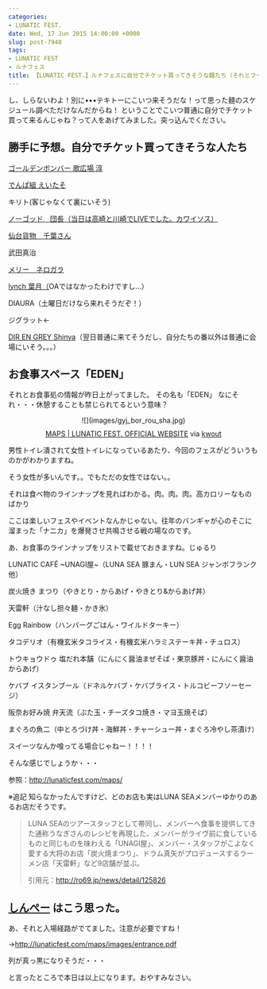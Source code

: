 ```yaml
---
categories:
- LUNATIC FEST.
date: Wed, 17 Jun 2015 14:00:00 +0000
slug: post-7948
tags:
- LUNATIC FEST
- ルナフェス
title: 【LUNATIC FEST.】ルナフェスに自分でチケット買ってきそうな麺たち（それとフードエリア情報）
---
```


し、しらないわよ！別に•••テキトーにこいつ来そうだな！って思った麺のスケジュール調べただけなんだからね！
ということでこいつ普通に自分でチケット買って来るんじゃね？って人をあげてみました。突っ込んでください。<!--more--><h2>勝手に予想。自分でチケット買ってきそうな人たち</h2>

<a href="https://twitter.com/junjunmjgirly">ゴールデンボンバー 歌広場 淳</a>

<a href="https://twitter.com/eitaso">でんぱ組 えいたそ</a>

キリト(客じゃなくて裏にいそう) 

<a href="https://twitter.com/dancho_nogod">ノーゴッド　団長（当日は高崎と川崎でLIVEでした。カワイソス）</a>

<a href="https://twitter.com/IGAGURI_Chiba">仙台貨物　千葉さん </a>

武田真治 

<a href="https://twitter.com/nerorythem">メリー　ネロガラ</a>

<a href="https://twitter.com/hazuki_lynch">lynch 葉月（</a>OAではなかったわけですし…）

DIAURA（土曜日だけなら来れそうだぞ！）

ジグラット←

<a href="https://twitter.com/_x_Shinya_x_">DIR EN GREY Shinya</a>（翌日普通に来てそうだし、自分たちの番以外は普通に会場にいそう。。。）


<h2>お食事スペース「EDEN」</h2>



それとお食事処の情報が昨日上がってました。 
その名も「EDEN」
なにそれ・・・休憩することも禁じられてるという意味？ 


<div class="kwout" style="text-align: center;">![](images/gyj_bor_rou_sha.jpg)<map id="map_cpg37gyj" name="map_cpg37gyj"><area coords="0,0,164,32" href="http://lunaticfest.com/" alt="" shape="rect" /><area coords="419,0,468,32" href="http://lunaticfest.com/news" alt="" shape="rect" /><area coords="469,0,527,32" href="http://lunaticfest.com/about" alt="" shape="rect" /><area coords="528,0,599,32" href="http://lunaticfest.com/timetable" alt="" shape="rect" /></map><p style="margin-top: 10px; text-align: center;"><a href="http://lunaticfest.com/maps/">MAPS | LUNATIC FEST. OFFICIAL WEBSITE</a> via <a href="http://kwout.com/quote/cpg37gyj">kwout</a></p></div>

男性トイレ潰されて女性トイレになっているあたり、今回のフェスがどういうものかがわかりますね。

そう女性が多いんです。。でもただの女性ではない。。

それは食べ物のラインナップを見ればわかる。肉。肉。肉。高カロリーなものばかり

ここは楽しいフェスやイベントなんかじゃない。往年のバンギャが心のそこに溜まった「ナニカ」を爆発させ共鳴させる戦の場なのです。



あ、お食事のラインナップをリストで載せておきますね。じゅるり

LUNATIC CAFÉ ~UNAGI屋~（LUNA SEA 豚まん・LUN SEA ジャンボフランク 他）

炭火焼き まつり（やきとり・からあげ・やきとり&からあげ丼）

天雷軒（汁なし担々麺・かき氷）

Egg Rainbow（ハンバーグごはん・ワイルドターキー）

タコデリオ（有機玄米タコライス・有機玄米ハラミステーキ丼・チュロス）

トウキョウドゥ 塩だれ本舗（にんにく醤油まぜそば・東京豚丼・にんにく醤油からあげ）

ケバブ イスタンブール（ドネルケバブ・ケバブライス・トルコビーフソーセージ）

阪奈お好み焼 弁天流（ぶた玉・チーズタコ焼き・マヨ玉焼そば）

まぐろの魚二（中とろづけ丼・海鮮丼・チャーシュー丼・まぐろ冷やし茶漬け）


スイーツなんか喰ってる場合じゃねー！！！！


そんな感じでしょうか・・・


参照：<a href="http://lunaticfest.com/maps/">http://lunaticfest.com/maps/</a>


※追記
知らなかったんですけど、どのお店も実はLUNA SEAメンバーゆかりのあるお店だそうです。

<blockquote>
LUNA SEAのツアースタッフとして帯同し、メンバーへ食事を提供してきた通称うなぎさんのレシピを再現した、メンバーがライヴ前に食しているものと同じものを味わえる「UNAGI屋」、メンバー・スタッフがこよなく愛する大将のお店「炭火焼まつり」、ドラム真矢がプロデュースするラーメン店「天雷軒」など9店舗が並ぶ。

引用元：<a href="http://ro69.jp/news/detail/125826">http://ro69.jp/news/detail/125826</a>
</blockquote>


<h2><a href="https://twitter.com/s_s_p_y" target="_blank">しんぺー</a> はこう思った。</h2>

あ、それと入場経路がでてました。注意が必要ですね！

→<a href="http://lunaticfest.com/maps/images/entrance.pdf">http://lunaticfest.com/maps/images/entrance.pdf</a>

列が真っ黒になりそうだ・・・


と言ったところで本日は以上になります。おやすみなさい。